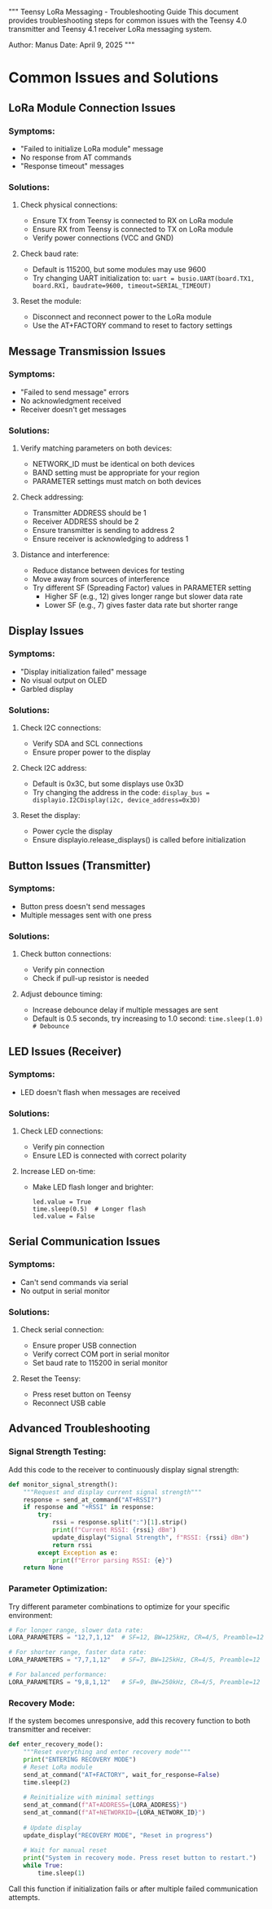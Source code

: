 """
Teensy LoRa Messaging - Troubleshooting Guide
This document provides troubleshooting steps for common issues with the
Teensy 4.0 transmitter and Teensy 4.1 receiver LoRa messaging system.

Author: Manus
Date: April 9, 2025
"""

# Common Issues and Solutions

## LoRa Module Connection Issues

### Symptoms:
- "Failed to initialize LoRa module" message
- No response from AT commands
- "Response timeout" messages

### Solutions:
1. Check physical connections:
   - Ensure TX from Teensy is connected to RX on LoRa module
   - Ensure RX from Teensy is connected to TX on LoRa module
   - Verify power connections (VCC and GND)

2. Check baud rate:
   - Default is 115200, but some modules may use 9600
   - Try changing UART initialization to: `uart = busio.UART(board.TX1, board.RX1, baudrate=9600, timeout=SERIAL_TIMEOUT)`

3. Reset the module:
   - Disconnect and reconnect power to the LoRa module
   - Use the AT+FACTORY command to reset to factory settings

## Message Transmission Issues

### Symptoms:
- "Failed to send message" errors
- No acknowledgment received
- Receiver doesn't get messages

### Solutions:
1. Verify matching parameters on both devices:
   - NETWORK_ID must be identical on both devices
   - BAND setting must be appropriate for your region
   - PARAMETER settings must match on both devices

2. Check addressing:
   - Transmitter ADDRESS should be 1
   - Receiver ADDRESS should be 2
   - Ensure transmitter is sending to address 2
   - Ensure receiver is acknowledging to address 1

3. Distance and interference:
   - Reduce distance between devices for testing
   - Move away from sources of interference
   - Try different SF (Spreading Factor) values in PARAMETER setting
     - Higher SF (e.g., 12) gives longer range but slower data rate
     - Lower SF (e.g., 7) gives faster data rate but shorter range

## Display Issues

### Symptoms:
- "Display initialization failed" message
- No visual output on OLED
- Garbled display

### Solutions:
1. Check I2C connections:
   - Verify SDA and SCL connections
   - Ensure proper power to the display

2. Check I2C address:
   - Default is 0x3C, but some displays use 0x3D
   - Try changing the address in the code: `display_bus = displayio.I2CDisplay(i2c, device_address=0x3D)`

3. Reset the display:
   - Power cycle the display
   - Ensure displayio.release_displays() is called before initialization

## Button Issues (Transmitter)

### Symptoms:
- Button press doesn't send messages
- Multiple messages sent with one press

### Solutions:
1. Check button connections:
   - Verify pin connection
   - Check if pull-up resistor is needed

2. Adjust debounce timing:
   - Increase debounce delay if multiple messages are sent
   - Default is 0.5 seconds, try increasing to 1.0 second:
     `time.sleep(1.0)  # Debounce`

## LED Issues (Receiver)

### Symptoms:
- LED doesn't flash when messages are received

### Solutions:
1. Check LED connections:
   - Verify pin connection
   - Ensure LED is connected with correct polarity

2. Increase LED on-time:
   - Make LED flash longer and brighter:
     ```
     led.value = True
     time.sleep(0.5)  # Longer flash
     led.value = False
     ```

## Serial Communication Issues

### Symptoms:
- Can't send commands via serial
- No output in serial monitor

### Solutions:
1. Check serial connection:
   - Ensure proper USB connection
   - Verify correct COM port in serial monitor
   - Set baud rate to 115200 in serial monitor

2. Reset the Teensy:
   - Press reset button on Teensy
   - Reconnect USB cable

## Advanced Troubleshooting

### Signal Strength Testing:
Add this code to the receiver to continuously display signal strength:

```python
def monitor_signal_strength():
    """Request and display current signal strength"""
    response = send_at_command("AT+RSSI?")
    if response and "+RSSI" in response:
        try:
            rssi = response.split(":")[1].strip()
            print(f"Current RSSI: {rssi} dBm")
            update_display("Signal Strength", f"RSSI: {rssi} dBm")
            return rssi
        except Exception as e:
            print(f"Error parsing RSSI: {e}")
    return None
```

### Parameter Optimization:
Try different parameter combinations to optimize for your specific environment:

```python
# For longer range, slower data rate:
LORA_PARAMETERS = "12,7,1,12"  # SF=12, BW=125kHz, CR=4/5, Preamble=12

# For shorter range, faster data rate:
LORA_PARAMETERS = "7,7,1,12"   # SF=7, BW=125kHz, CR=4/5, Preamble=12

# For balanced performance:
LORA_PARAMETERS = "9,8,1,12"   # SF=9, BW=250kHz, CR=4/5, Preamble=12
```

### Recovery Mode:
If the system becomes unresponsive, add this recovery function to both transmitter and receiver:

```python
def enter_recovery_mode():
    """Reset everything and enter recovery mode"""
    print("ENTERING RECOVERY MODE")
    # Reset LoRa module
    send_at_command("AT+FACTORY", wait_for_response=False)
    time.sleep(2)
    
    # Reinitialize with minimal settings
    send_at_command(f"AT+ADDRESS={LORA_ADDRESS}")
    send_at_command(f"AT+NETWORKID={LORA_NETWORK_ID}")
    
    # Update display
    update_display("RECOVERY MODE", "Reset in progress")
    
    # Wait for manual reset
    print("System in recovery mode. Press reset button to restart.")
    while True:
        time.sleep(1)
```

Call this function if initialization fails or after multiple failed communication attempts.
